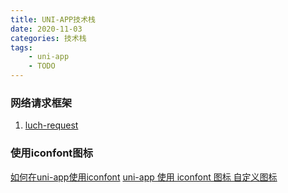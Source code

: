 ```yaml
---
title: UNI-APP技术栈
date: 2020-11-03
categories: 技术栈
tags: 
    - uni-app
    - TODO
---
```


### 网络请求框架

1. [luch-request](https://www.quanzhan.co/luch-request/guide/3.x)

### 使用iconfont图标

[如何在uni-app使用iconfont](https://www.jianshu.com/p/7fc08b1b4d85)
[uni-app 使用 iconfont 图标 自定义图标](https://www.cnblogs.com/qiu-Ann/p/11354095.html)

